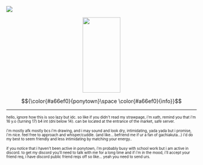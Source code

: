  ![](https://komarev.com/ghpvc/?username=your-github-username&label=angels.)


<p align="center">
  <img width="100" height="200" src="https://file.garden/aHyw7A72XFB-UF6h/angel"
</p>

$${\color{#a66ef0}{ponytown}\space \color{#a66ef0}{info}}$$

---
 <sup><sub> hello, ignore how this is soo lazy but idc. so like if you didn't read my strawpage, i'm xath, remind you that i'm 16 y.o (turning 17) b4 int (dni below 14). can be located at the entrance of the market, safe server.
</sub></sup>

<sup><sub> i'm mostly afk mostly bcs i'm drawing, and i may sound and look dry, intimidating, yada yada but i promise, i'm nice. feel free to approach and whisper/cuddle. (and like... befriend me if ur a fan of gachiakuta...) i'd do my best to seem friendly and less intimidating by matching your energy..
</sub></sup>

<sup><sub> if you notice that i haven't been active in ponytown, i'm probably busy with school work but i am active in discord. to get my discord you'll need to talk with me for a long time and if i'm in the mood, i'll accept your friend req, i have discord public friend reqs off so like... yeah you need to send urs.
</sub></sup>

